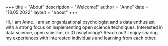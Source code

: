 +++
title = "About"
description = "Welcome!"
author = "Anne"
date = "18.05.2022"
layout = "about"
+++


Hi, I am Anne. I am an organizational psychologist and a data enthusiast with a strong focus on implementing open science techniques. Interested in data science, open science, or IO pscyhology? Reach out! I enjoy sharing my experiences with interested individuals and learning from each other. 